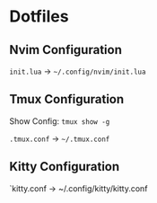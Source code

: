 # Dotfiles

## Nvim Configuration

`init.lua` -> `~/.config/nvim/init.lua`

## Tmux Configuration

Show Config: `tmux show -g`

`.tmux.conf` -> `~/.tmux.conf`

## Kitty Configuration

`kitty.conf -> ~/.config/kitty/kitty.conf
